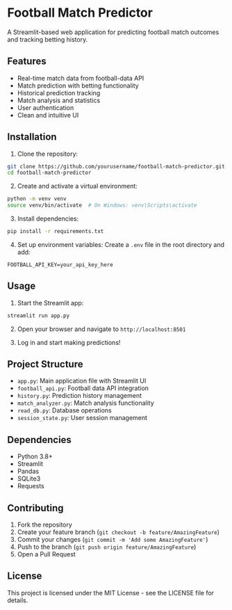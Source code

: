 # Football Match Predictor

A Streamlit-based web application for predicting football match outcomes and tracking betting history.

## Features

- Real-time match data from football-data API
- Match prediction with betting functionality
- Historical prediction tracking
- Match analysis and statistics
- User authentication
- Clean and intuitive UI

## Installation

1. Clone the repository:
```bash
git clone https://github.com/yourusername/football-match-predictor.git
cd football-match-predictor
```

2. Create and activate a virtual environment:
```bash
python -m venv venv
source venv/bin/activate  # On Windows: venv\Scripts\activate
```

3. Install dependencies:
```bash
pip install -r requirements.txt
```

4. Set up environment variables:
Create a `.env` file in the root directory and add:
```
FOOTBALL_API_KEY=your_api_key_here
```

## Usage

1. Start the Streamlit app:
```bash
streamlit run app.py
```

2. Open your browser and navigate to `http://localhost:8501`

3. Log in and start making predictions!

## Project Structure

- `app.py`: Main application file with Streamlit UI
- `football_api.py`: Football data API integration
- `history.py`: Prediction history management
- `match_analyzer.py`: Match analysis functionality
- `read_db.py`: Database operations
- `session_state.py`: User session management

## Dependencies

- Python 3.8+
- Streamlit
- Pandas
- SQLite3
- Requests

## Contributing

1. Fork the repository
2. Create your feature branch (`git checkout -b feature/AmazingFeature`)
3. Commit your changes (`git commit -m 'Add some AmazingFeature'`)
4. Push to the branch (`git push origin feature/AmazingFeature`)
5. Open a Pull Request

## License

This project is licensed under the MIT License - see the LICENSE file for details.
